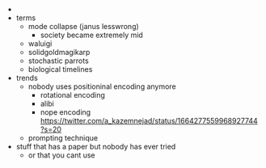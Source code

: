 
- 
- terms
	- mode collapse (janus lesswrong)
		- society became extremely mid
	- waluigi
	- solidgoldmagikarp
	- stochastic parrots
	- biological timelines
- trends
	- nobody uses positioninal encoding anymore
		- rotational encoding
		- alibi
		- nope encoding https://twitter.com/a_kazemnejad/status/1664277559968927744?s=20
	- prompting technique
- stuff that has a paper but nobody has ever tried
	- or that you cant use